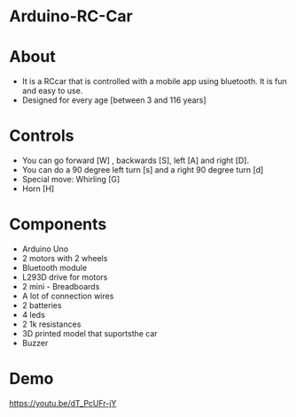 # Arduino-RC-Car

# About
- It is a RCcar that is controlled with a mobile app using bluetooth. It is fun and easy to use.
- Designed for every age [between 3 and 116 years]

# Controls
- You can go forward [W] , backwards [S], left [A] and right [D]. 
- You can do a 90 degree left turn [s] and a right 90 degree turn [d]
- Special move: Whirling [G]
- Horn [H]

# Components

- Arduino Uno
- 2 motors with 2 wheels
- Bluetooth module
- L293D drive for motors
- 2 mini - Breadboards 
- A lot of connection wires
- 2 batteries
- 4 leds
- 2 1k resistances
- 3D printed model that suportsthe car
- Buzzer

# Demo

https://youtu.be/dT_PcUFr-jY



